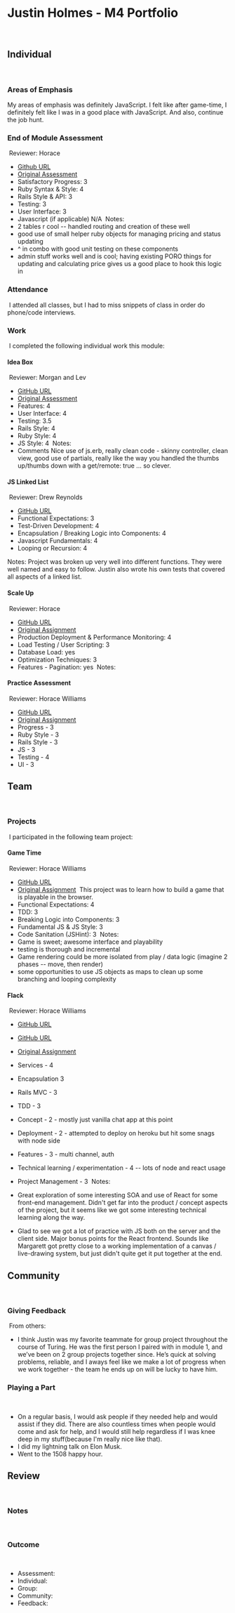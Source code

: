 # Justin Holmes - M4 Portfolio
​
## Individual
​
### Areas of Emphasis

My areas of emphasis was definitely JavaScript. I felt like after game-time, I definitely felt like I was in a good
place with JavaScript. And also, continue the job hunt.
​
### End of Module Assessment
​
Reviewer: Horace
​
* [Github URL](https://github.com/Justin-Holmes/goober)
* [Original Assessment](https://github.com/turingschool/challenges/blob/master/goober.markdown)
​
* Satisfactory Progress: 3
* Ruby Syntax & Style: 4
* Rails Style & API: 3
* Testing: 3
* User Interface: 3
* Javascript (if applicable) N/A
​
Notes:
* 2 tables r cool -- handled routing and creation of these well
* good use of small helper ruby objects for managing pricing and status updating
* ^ in combo with good unit testing on these components
* admin stuff works well and is cool; having existing PORO things for updating and calculating price gives us a good
place to hook this logic in
​
### Attendance
​
I attended all classes, but I had to miss snippets of class in order do phone/code interviews.
​
### Work
​
I completed the following individual work this module:
​
#### Idea Box
​
Reviewer: Morgan and Lev
​
* [GitHub URL](https://github.com/Justin-Holmes/ideabox-2.0)
* [Original Assessment](https://github.com/turingschool/curriculum/blob/master/source/projects/revenge_of_idea_box.markdown)
​
* Features: 4
* User Interface: 4
* Testing: 3.5
* Rails Style: 4
* Ruby Style: 4
* JS Style: 4
​
Notes:
* Comments Nice use of js.erb, really clean code - skinny controller, clean view, good use of partials, really like the
way you handled the thumbs up/thumbs down with a get/remote: true ... so clever.
​
#### JS Linked List
​
Reviewer: Drew Reynolds
​
* [GitHub URL](https://github.com/Justin-Holmes/javascript-linked-list)
​
* Functional Expectations: 3
* Test-Driven Development: 4
* Encapsulation / Breaking Logic into Components: 4
* Javascript Fundamentals: 4
* Looping or Recursion: 4

Notes:
Project was broken up very well into different functions. They were well named and easy to follow.
Justin also wrote his own tests that covered all aspects of a linked list.
​
#### Scale Up
​
Reviewer: Horace
​
* [GitHub URL](https://github.com/Justin-Holmes/scale-up)
* [Original Assignment](https://github.com/turingschool/curriculum/blob/master/source/projects/the_scale_up.markdown)
​
* Production Deployment & Performance Monitoring: 4
* Load Testing / User Scripting: 3
* Database Load: yes
* Optimization Techniques: 3
* Features - Pagination: yes
​
Notes:
​
#### Practice Assessment
​
Reviewer: Horace Williams
​
* [GitHub URL](https://github.com/Justin-Holmes/reading-list)
* [Original Assignment](https://gist.github.com/worace/0fa8052bfcf983e8722d)
​
* Progress - 3
* Ruby Style - 3
* Rails Style - 3
* JS - 3
* Testing - 4
* UI - 3
​
## Team
​
### Projects
​
I participated in the following team project:
​
#### Game Time
​
Reviewer: Horace Williams
​
* [GitHub URL](https://github.com/Justin-Holmes/Tron)
* [Original Assignment](https://github.com/turingschool/lesson_plans/blob/master/ruby_04-apis_and_scalability/gametime_project.markdown)
​
This project was to learn how to build a game that is playable in the browser.
​
* Functional Expectations: 4
* TDD: 3
* Breaking Logic into Components: 3
* Fundamental JS & JS Style: 3
* Code Sanitation (JSHint): 3
​
Notes:
* Game is sweet; awesome interface and playability
* testing is thorough and incremental
* Game rendering could be more isolated from play / data logic (imagine 2 phases -- move, then render)
* some opportunities to use JS objects as maps to clean up some branching and looping complexity
​
#### Flack
​
Reviewer: Horace Williams
​
* [GitHub URL](https://github.com/morganmiller/flack)
* [GitHub URL](https://github.com/Justin-Holmes/flack-node)
* [Original Assignment](https://github.com/turingschool/curriculum/blob/master/source/projects/flack.markdown)
​
* Services - 4
* Encapsulation 3
* Rails MVC - 3
* TDD - 3
* Concept - 2 - mostly just vanilla chat app at this point
* Deployment - 2 - attempted to deploy on heroku but hit some snags with node side
* Features - 3 - multi channel, auth
* Technical learning / experimentation - 4 -- lots of node and react usage
* Project Management - 3
​
Notes:
* Great exploration of some interesting SOA and use of React for some front-end management. Didn't get far into the
product / concept aspects of the project, but it seems like we got some interesting technical learning along the way.

* Glad to see we got a lot of practice with JS both on the server and the client side. Major bonus points for the React
frontend. Sounds like Margarett got pretty close to a working implementation of a canvas / live-drawing system,
but just didn't quite get it put together at the end.
​
## Community
​
### Giving Feedback
​
From others:
* I think Justin  was my favorite teammate for group project throughout the course of Turing. He was the first person
I paired with in module 1, and we’ve been on 2 group projects together since. He’s quick at solving problems, reliable,
and I aways feel like we make a lot of progress when we work together - the team he ends up on will be lucky to have
him.
​
### Playing a Part
​
* On a regular basis, I would ask people if they needed help and would assist if they did. There are also countless
times when people would come and ask for help, and I would still help regardless if I was knee deep in my stuff(because
I'm really nice like that).
* I did my lightning talk on Elon Musk.
* Went to the 1508 happy hour.
​
## Review
​
### Notes
​
### Outcome
​
* Assessment:
* Individual:
* Group:
* Community:
* Feedback:

